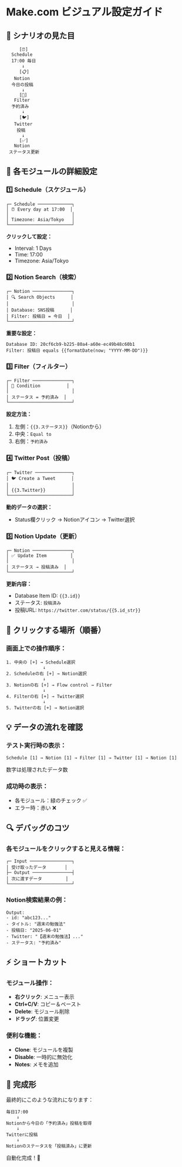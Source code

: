 # Make.com ビジュアル設定ガイド

## 🎨 シナリオの見た目

```
     [⏰]
  Schedule
  17:00 毎日
      ↓
     [📋]
   Notion
  今日の投稿
      ↓
     [🔽]
   Filter
  予約済み
      ↓
     [🐦]
   Twitter
    投稿
      ↓
     [✅]
   Notion
 ステータス更新
```

## 📍 各モジュールの詳細設定

### 1️⃣ Schedule（スケジュール）
```
┌─ Schedule ─────────────┐
│ ⏰ Every day at 17:00  │
│                        │
│ Timezone: Asia/Tokyo   │
└────────────────────────┘
```
**クリックして設定：**
- Interval: 1 Days
- Time: 17:00
- Timezone: Asia/Tokyo

### 2️⃣ Notion Search（検索）
```
┌─ Notion ───────────────┐
│ 🔍 Search Objects      │
│                        │
│ Database: SNS投稿      │
│ Filter: 投稿日 = 今日  │
└────────────────────────┘
```
**重要な設定：**
```
Database ID: 20cf6cb9-b225-80a4-a60e-ec49b48c60b1
Filter: 投稿日 equals {{formatDate(now; "YYYY-MM-DD")}}
```

### 3️⃣ Filter（フィルター）
```
┌─ Filter ───────────────┐
│ 🔽 Condition          │
│                        │
│ ステータス = 予約済み  │
└────────────────────────┘
```
**設定方法：**
1. 左側：`{{3.ステータス}}`（Notionから）
2. 中央：`Equal to`
3. 右側：`予約済み`

### 4️⃣ Twitter Post（投稿）
```
┌─ Twitter ──────────────┐
│ 🐦 Create a Tweet      │
│                        │
│ {{3.Twitter}}          │
└────────────────────────┘
```
**動的データの選択：**
- Status欄クリック → Notionアイコン → Twitter選択

### 5️⃣ Notion Update（更新）
```
┌─ Notion ───────────────┐
│ ✅ Update Item         │
│                        │
│ ステータス → 投稿済み  │
└────────────────────────┘
```
**更新内容：**
- Database Item ID: `{{3.id}}`
- ステータス: `投稿済み`
- 投稿URL: `https://twitter.com/status/{{5.id_str}}`

## 🎯 クリックする場所（順番）

### 画面上での操作順序：
```
1. 中央の [+] → Schedule選択
              ↓
2. Scheduleの右 [+] → Notion選択
              ↓
3. Notionの右 [+] → Flow control → Filter
              ↓
4. Filterの右 [+] → Twitter選択
              ↓
5. Twitterの右 [+] → Notion選択
```

## 💡 データの流れを確認

### テスト実行時の表示：
```
Schedule [1] → Notion [1] → Filter [1] → Twitter [1] → Notion [1]
```
数字は処理されたデータ数

### 成功時の表示：
- 各モジュール：緑のチェック ✅
- エラー時：赤い ❌

## 🔍 デバッグのコツ

### 各モジュールをクリックすると見える情報：
```
┌─ Input ────────────────┐
│ 受け取ったデータ       │
├─ Output ───────────────┤
│ 次に渡すデータ         │
└────────────────────────┘
```

### Notion検索結果の例：
```
Output:
- id: "abc123..."
- タイトル: "週末の勉強法"
- 投稿日: "2025-06-01"
- Twitter: "【週末の勉強法】..."
- ステータス: "予約済み"
```

## ⚡ ショートカット

### モジュール操作：
- **右クリック**: メニュー表示
- **Ctrl+C/V**: コピー＆ペースト
- **Delete**: モジュール削除
- **ドラッグ**: 位置変更

### 便利な機能：
- **Clone**: モジュールを複製
- **Disable**: 一時的に無効化
- **Notes**: メモを追加

## 🎊 完成形

最終的にこのような流れになります：
```
毎日17:00
    ↓
Notionから今日の「予約済み」投稿を取得
    ↓
Twitterに投稿
    ↓
Notionのステータスを「投稿済み」に更新
```

自動化完成！🚀